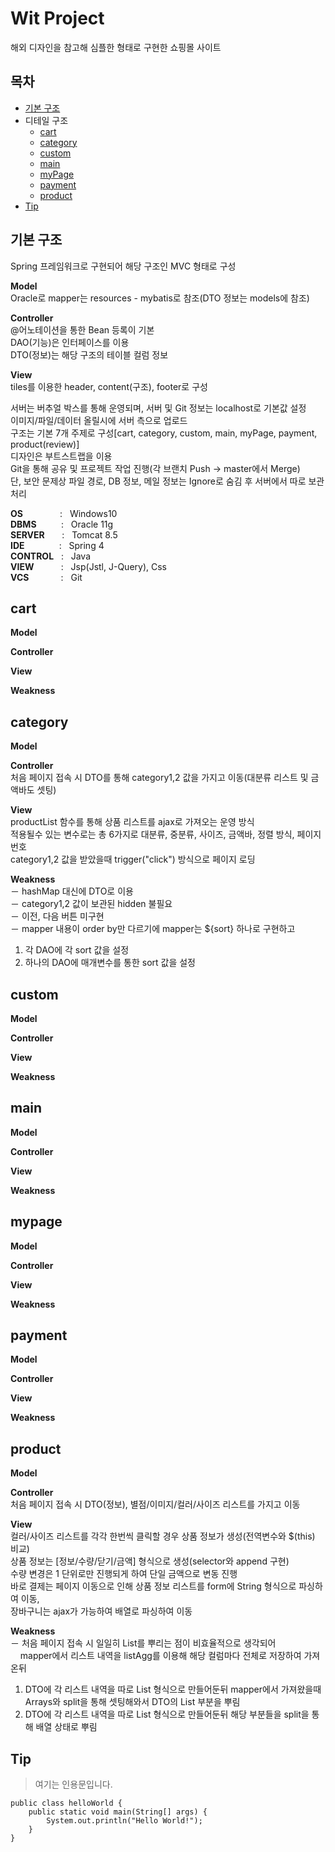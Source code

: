 # Wit Project
해외 디자인을 참고해 심플한 형태로 구현한 쇼핑몰 사이트
   
    
## 목차
- [기본 구조](#기본-구조)
- 디테일 구조
  - [cart](#cart)
  - [category](#category)
  - [custom](#custom)
  - [main](#main)
  - [myPage](#mypage)
  - [payment](#payment)
  - [product](#product)
- [Tip](#Tip)
   
    
## 기본 구조
Spring 프레임워크로 구현되어 해당 구조인 MVC 형태로 구성      

**Model**   
Oracle로 mapper는 resources - mybatis로 참조(DTO 정보는 models에 참조)  

**Controller**      
@어노테이션을 통한 Bean 등록이 기본   
DAO(기능)은 인터페이스를 이용   
DTO(정보)는 해당 구조의 테이블 컬럼 정보    

**View**   
tiles를 이용한 header, content(구조), footer로 구성   

서버는 버추얼 박스를 통해 운영되며, 서버 및 Git 정보는 localhost로 기본값 설정   
이미지/파일/데이터 올릴시에 서버 측으로 업로드   
구조는 기본 7개 주제로 구성[cart, category, custom, main, myPage, payment, product(review)]   
디자인은 부트스트랩을 이용   
Git을 통해 공유 및 프로젝트 작업 진행(각 브랜치 Push -> master에서 Merge)   
단, 보안 문제상 파일 경로, DB 정보, 메일 정보는 Ignore로 숨김 후 서버에서 따로 보관 처리


**OS** &nbsp; &nbsp; &nbsp; &nbsp; &nbsp; &nbsp; &nbsp; : &nbsp; Windows10   
**DBMS** &nbsp; &nbsp; &nbsp; &nbsp;&nbsp; : &nbsp; Oracle 11g   
**SERVER** &nbsp; &nbsp; &nbsp; : &nbsp; Tomcat 8.5   
**IDE** &nbsp; &nbsp; &nbsp; &nbsp; &nbsp; &nbsp;&nbsp; : &nbsp; Spring 4   
**CONTROL** &nbsp; : &nbsp; Java   
**VIEW** &nbsp; &nbsp; &nbsp; &nbsp; &nbsp; : &nbsp; Jsp(Jstl, J-Query), Css   
**VCS** &nbsp; &nbsp; &nbsp; &nbsp; &nbsp; &nbsp; : &nbsp; Git   
   
    
## cart
**Model**   
   

**Controller**      
   

**View**   
   
   
**Weakness**   
   
   
## category
**Model**   

**Controller**      
처음 페이지 접속 시 DTO를 통해 category1,2 값을 가지고 이동(대분류 리스트 및 금액바도 셋팅)      

**View**   
productList 함수를 통해 상품 리스트를 ajax로 가져오는 운영 방식   
적용될수 있는 변수로는 총 6가지로 대분류, 중분류, 사이즈, 금액바, 정렬 방식, 페이지 번호     
category1,2 값을 받았을때 trigger("click") 방식으로 페이지 로딩

**Weakness**   
－ hashMap 대신에 DTO로 이용   
－ category1,2 값이 보관된 hidden 불필요   
－ 이전, 다음 버튼 미구현   
－ mapper 내용이 order by만 다르기에 mapper는 ${sort} 하나로 구현하고   
 1. 각 DAO에 각 sort 값을 설정   
 2. 하나의 DAO에 매개변수를 통한 sort 값을 설정   
 
## custom
**Model**   
   

**Controller**      
   

**View**   
   
   
**Weakness**   
   
   
## main
**Model**   
   

**Controller**      
   

**View**   
   
   
**Weakness**   
   
   
## mypage
**Model**   
   

**Controller**      
   

**View**     
   
   
**Weakness**   
   
   
## payment
**Model**   
   

**Controller**      
   

**View**   
   
   
**Weakness**   
   
   
## product
**Model**   
   

**Controller**      
처음 페이지 접속 시 DTO(정보), 별점/이미지/컬러/사이즈 리스트를 가지고 이동

**View**   
컬러/사이즈 리스트를 각각 한번씩 클릭할 경우 상품 정보가 생성(전역변수와 $(this) 비교)       
상품 정보는 [정보/수량/닫기/금액] 형식으로 생성(selector와 append 구현)   
수량 변경은 1 단위로만 진행되게 하여 단일 금액으로 변동 진행    
바로 결제는 페이지 이동으로 인해 상품 정보 리스트를 form에 String 형식으로 파싱하여 이동,   
장바구니는 ajax가 가능하여 배열로 파싱하여 이동   

**Weakness**   
－ 처음 페이지 접속 시 일일히 List를 뿌리는 점이 비효율적으로 생각되어   
 &nbsp; &nbsp; mapper에서 리스트 내역을 listAgg를 이용해 해당 컬럼마다 전체로 저장하여 가져온뒤 
 1. DTO에 각 리스트 내역을 따로 List 형식으로 만들어둔뒤 mapper에서 가져왔을때 Arrays와 split을 통해 셋팅해와서 DTO의 List 부분을 뿌림   
 2. DTO에 각 리스트 내역을 따로 List 형식으로 만들어둔뒤 해당 부분들을 split을 통해 배열 상태로 뿌림
## Tip
   
    
> 여기는 인용문입니다.
```
public class helloWorld {
	public static void main(String[] args) {
		System.out.println("Hello World!");
	} 
}
```
